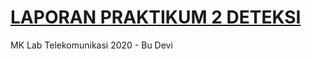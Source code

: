 # [LAPORAN PRAKTIKUM 2 DETEKSI](https://docs.google.com/document/d/1rns2zCRUjzD-Dpjo0HWOhWlWBoCLAscDgoOe2C1zLro/edit?usp=sharing)
MK Lab Telekomunikasi 2020 - Bu Devi

